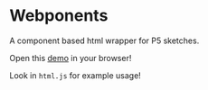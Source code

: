 # Webponents

A component based html wrapper for P5 sketches.

Open this [demo](https://juicetinliu.github.io/Webponents) in your browser!

Look in `html.js` for example usage!
